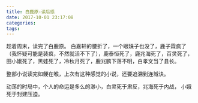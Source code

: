 ```yaml
---
title: 白鹿原-读后感
date: 2017-10-01 23:17:08
categories:
tags:
---
```


趁着周末，读完了白鹿原。
白嘉轩的腰折了，一个眼珠子也没了，鹿子霖疯了（我怀疑可能是装疯，不然就活不下了），鹿泰恒死了，鹿兆海死了，百灵死了，田小娥死了，黑娃死了，冷秋月死了，鹿兆鹏下落不明，白孝文当了县长。

整部小说读完如鲠在喉，上次有这种感觉的小说，还要追溯到连城诀。

动荡的时局中，个人的命运是多么的渺小，白灵死于肃反，兆海死于内战， 小娥死于封建压迫。
